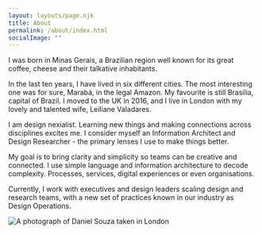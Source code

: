 ```yaml
---
layout: layouts/page.njk
title: About
permalink: /about/index.html
socialImage: ""
---
```

I was born in Minas Gerais, a Brazilian region well known for its great coffee, cheese and their talkative inhabitants. 

In the last ten years, I have lived in six different cities. The most interesting one was for sure, Marabá, in the legal Amazon. My favourite is still Brasília, capital of Brazil. I moved to the UK in 2016, and I live in London with my lovely and talented wife, Leiliane Valadares.  

I am design nexialist. Learning new things and making connections across disciplines excites me. I consider myself an Information Architect and Design Researcher - the primary lenses I use to make things better. 

My goal is to bring clarity and simplicity so teams can be creative and connected. I use simple language and information architecture to decode complexity. Processes, services, digital experiences or even organisations.

Currently, I work with executives and design leaders scaling design and research teams, with a new set of practices known in our industry as Design Operations.  

![A photograph of Daniel Souza taken in London](/images/daniel_souza_photo.jpg "A photograph of Daniel Souza ")